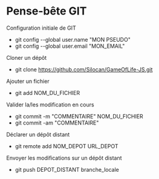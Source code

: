 # Pense-bête GIT 

Configuration initiale de GIT
- git config --global user.name "MON PSEUDO"
- git config --global user.email "MON_EMAIL"

Cloner un dépôt
- git clone https://github.com/Silocan/GameOfLife-JS.git

Ajouter un fichier
- git add NOM_DU_FICHIER

Valider la/les modification en cours
- git commit -m "COMMENTAIRE" NOM_DU_FICHIER
- git commit -am "COMMENTAIRE"

Déclarer un dépôt distant
- git remote add NOM_DEPOT URL_DEPOT

Envoyer les modifications sur un dépôt distant
- git push DEPOT_DISTANT branche_locale
